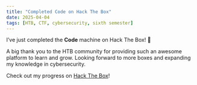 ```yaml
---
title: "Completed Code on Hack The Box"
date: 2025-04-04
tags: [HTB, CTF, cybersecurity, sixth semester]
---
```


I’ve just completed the **Code** machine on Hack The Box! 🎉

A big thank you to the HTB community for providing such an awesome platform to learn and grow. Looking forward to more boxes and expanding my knowledge in cybersecurity. 

Check out my progress on [Hack The Box](https://www.hackthebox.com/achievement/machine/1242702/653)!

